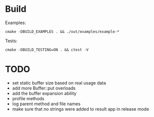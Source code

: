 Build
=====    

Examples:
```
cmake -DBUILD_EXAMPLES . && ./out/examples/example-*
```    
    
Tests:
```
cmake -DBUILD_TESTING=ON . && ctest -V
```    

TODO
====    
 - set static buffer size based on real usage data
 - add more Buffer::put overloads
 - add the buffer expansion ability
 - profile methods
 - log parent method and file names
 - make sure that no strings were added to result app in release mode